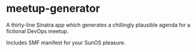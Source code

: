 # meetup-generator

A thirty-line Sinatra app which generates a chillingly plausible agenda for
a fictional DevOps meetup.

Includes SMF manifest for your SunOS pleasure.
